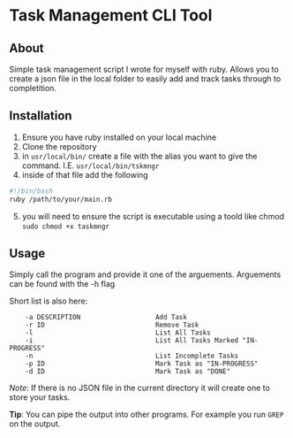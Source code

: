 # Task Management CLI Tool

## About
Simple task management script I wrote for myself with ruby.
Allows you to create a json file in the local folder to easily add and track tasks through to completition.

## Installation
1. Ensure you have ruby installed on your local machine
2. Clone the repository
3. in `usr/local/bin/` create a file with the alias you want to give the command. I.E. `usr/local/bin/tskmngr`
4. inside of that file add the following
```bash
#!/bin/bash
ruby /path/to/your/main.rb
```
5. you will need to ensure the script is executable using a toold like chmod
`sudo chmod +x taskmngr`

## Usage
Simply call the program and provide it one of the arguements.
Arguements can be found with the -h flag

Short list is also here:
```
    -a DESCRIPTION                   Add Task
    -r ID                            Remove Task
    -l                               List All Tasks
    -i                               List All Tasks Marked "IN-PROGRESS"
    -n                               List Incomplete Tasks
    -p ID                            Mark Task as "IN-PROGRESS"
    -d ID                            Mark Task as "DONE"
```

*Note*: If there is no JSON file in the current directory it will create one to store your tasks.

**Tip**: You can pipe the output into other programs. For example you run `GREP` on the output. 
